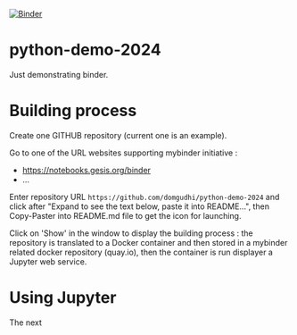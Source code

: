 [![Binder](https://mybinder.org/badge_logo.svg)](https://mybinder.org/v2/gh/domgudhi/python-demo-2024/HEAD)

# python-demo-2024
Just demonstrating binder.

# Building process

Create one GITHUB repository (current one is an example).

Go to one of the URL websites supporting mybinder initiative :
- https://notebooks.gesis.org/binder
- ...

Enter repository URL `https://github.com/domgudhi/python-demo-2024` and click after "Expand to see the text below, paste it into README...", then Copy-Paster into README.md file to get the icon for launching.

Click on 'Show' in the window to display the building process : the repository is translated to a Docker container and then stored in a mybinder related docker repository (quay.io), then the container is run displayer a Jupyter web service.

# Using Jupyter

The next
